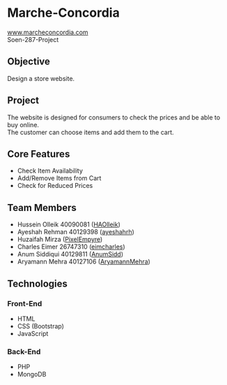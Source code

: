 # Marche-Concordia
www.marcheconcordia.com
<br>Soen-287-Project

## Objective
Design a store website.

## Project
The website is designed for consumers to check the prices and be able to buy online.
<br>The customer can choose items and add them to the cart.

## Core Features
* Check Item Availability
* Add/Remove Items from Cart
* Check for Reduced Prices

## Team Members
* Hussein Olleik 40090081 ([HAOlleik](https://github.com/HAOlleik "Github user's profile"))
* Ayeshah Rehman 40129398 ([ayeshahrh](https://github.com/ayeshahrh "Github user's profile"))
* Huzaifah Mirza  ([PixelEmpyre](https://github.com/PixelEmpyre "Github user's profile"))
* Charles Eimer 26747310 ([eimcharles](https://github.com/eimcharles "Github user's profile")) 
* Anum Siddiqui 40129811 ([AnumSidd](https://github.com/AnumSidd "Github user's profile"))
* Aryamann Mehra 40127106 ([AryamannMehra](https://github.com/AryamannMehra "Github user's profile"))
<!-- TODO: Update ReadMe File with team members' names and github links -->

## Technologies

### Front-End
* HTML
* CSS (Bootstrap)
* JavaScript

### Back-End
* PHP
* MongoDB
